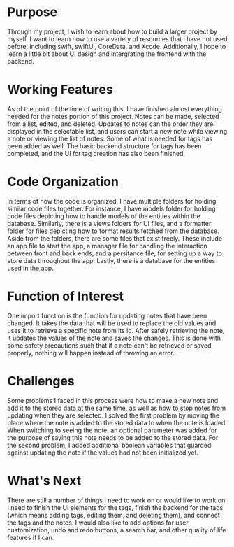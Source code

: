 # Purpose
Through my project, I wish to learn about how to build a larger project by myself. I want to learn how to use a variety of resources that I have not used before, including swift, swiftUI, CoreData, and Xcode. Additionally, I hope to learn a little bit about UI design and intergrating the frontend with the backend.

# Working Features
As of the point of the time of writing this, I have finished almost everything needed for the notes portion of this project. Notes can be made, selected from a list, edited, and deleted. Updates to notes can the order they are displayed in the selectable list, and users can start a new note while viewing a note or viewing the list of notes. Some of what is needed for tags has been added as well. The basic backend structure for tags has been completed, and the UI for tag creation has also been finished.

# Code Organization
In terms of how the code is organized, I have multiple folders for holding similar code files together. For instance, I have models folder for holding code files depicting how to handle models of the entities within the database. Similarly, there is a views folders for UI files, and a formatter folder for files depicting how to format results fetched from the database. Aside from the folders, there are some files that exist freely. These include an app file to start the app, a manager file for handling the interaction between front and back ends, and a persitance file, for setting up a way to store data throughout the app. Lastly, there is a database for the entities used in the app. 

# Function of Interest
One import function is the function for updating notes that have been changed. It takes the data that will be used to replace the old values and uses it to retrieve a specific note from its id. After safely retrieving the note, it updates the values of the note and saves the changes. This is done with some safety precautions such that if a note can't be retrieved or saved properly, nothing will happen instead of throwing an error.

# Challenges
Some problems I faced in this process were how to make a new note and add it to the stored data at the same time, as well as how to stop notes from updating when they are selected. I solved the first problem by moving the place where the note is added to the stored data to when the note is loaded. When switching to seeing the note, an optional parameter was added for the purpose of saying this note needs to be added to the stored data. For the second problem, I added additional boolean variables that guarded against updating the note if the values had not been initialized yet.

# What's Next
There are still a number of things I need to work on or would like to work on. I need to finish the UI elements for the tags, finish the backend for the tags (which means adding tags, editing them, and deleting them), and connect the tags and the notes. I would also like to add options for user customization, undo and redo buttons, a search bar, and other quality of life features if I can.
